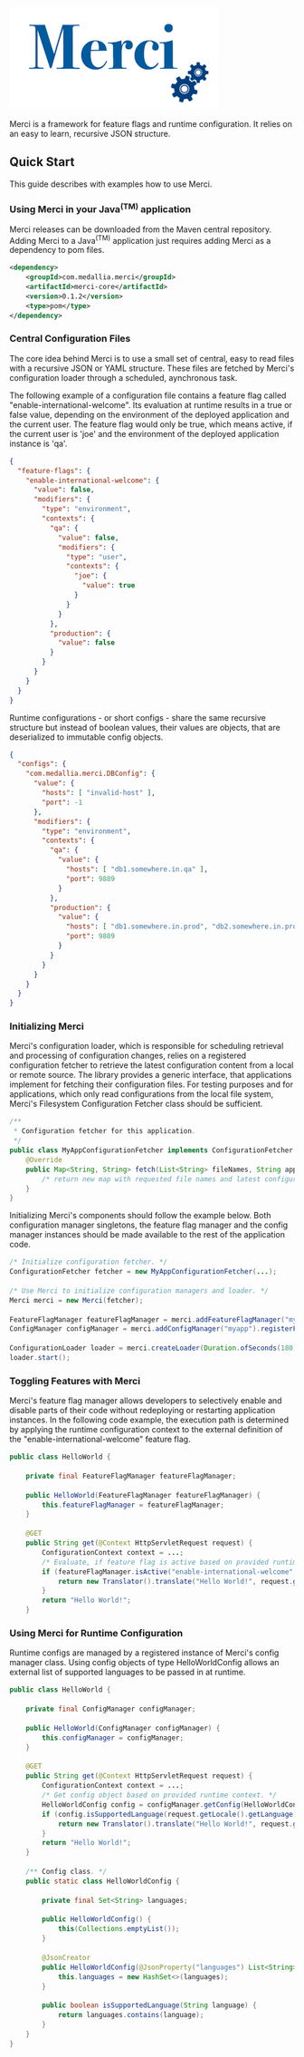 <!--
Copyright 2018 Medallia, Inc.

Licensed under the Apache License, Version 2.0 (the "License");
you may not use this file except in compliance with the License.
You may obtain a copy of the License at

    http://www.apache.org/licenses/LICENSE-2.0

Unless required by applicable law or agreed to in writing, software
distributed under the License is distributed on an "AS IS" BASIS,
WITHOUT WARRANTIES OR CONDITIONS OF ANY KIND, either express or implied.
See the License for the specific language governing permissions and
limitations under the License.
-->

<img src="merci-logo.png" height="180px" />

Merci is a framework for feature flags and runtime configuration. It relies on an easy to learn, recursive JSON structure.

## Quick Start

This guide describes with examples how to use Merci.

### Using Merci in your Java<sup>(TM)</sup> application

Merci releases can be downloaded from the Maven central repository. Adding Merci to a Java<sup>(TM)</sup> application just requires adding Merci as a dependency to pom files.

```xml
<dependency>
    <groupId>com.medallia.merci</groupId>
    <artifactId>merci-core</artifactId>
    <version>0.1.2</version>
    <type>pom</type>
</dependency>
```

### Central Configuration Files

The core idea behind Merci is to use a small set of central, easy to read files with a recursive JSON or YAML structure. These files are fetched by Merci's configuration loader through a scheduled, aynchronous task.

The following example of a configuration file contains a feature flag called "enable-international-welcome". Its evaluation at runtime results in a true or false value, depending on the environment of the deployed application and the current user. The feature flag would only be true, which means active, if the current user is 'joe' and the environment of the deployed application instance is 'qa'.

```JSON
{
  "feature-flags": {
    "enable-international-welcome": {
      "value": false,
      "modifiers": {
        "type": "environment",
        "contexts": {
          "qa": {
            "value": false,
            "modifiers": {
              "type": "user",
              "contexts": {
                "joe": {
                  "value": true
                }
              }
            }
          },
          "production": {
            "value": false
          }
        }
      }
    }
  }
}
```

Runtime configurations - or short configs - share the same recursive structure but instead of boolean values, their values are objects, that are deserialized to immutable config objects.

```JSON
{
  "configs": {
    "com.medallia.merci.DBConfig": {
      "value": {
        "hosts": [ "invalid-host" ],
        "port": -1
      },
      "modifiers": {
        "type": "environment",
        "contexts": {
          "qa": {
            "value": {
              "hosts": [ "db1.somewhere.in.qa" ],
              "port": 9889
            }
          },
          "production": {
            "value": {
              "hosts": [ "db1.somewhere.in.prod", "db2.somewhere.in.prod", "db3.somewhere.in.prod" ],
              "port": 9889
            }
          }
        }
      }
    }
  }
}
```

### Initializing Merci
 
Merci's configuration loader, which is responsible for scheduling retrieval and processing of configuration changes, relies on a registered configuration fetcher to retrieve the latest configuration content from a local or remote source. The library provides a generic interface, that applications implement for fetching their configuration files. For testing purposes and for applications, which only read configurations from the local file system, Merci's Filesystem Configuration Fetcher class should be sufficient.

```Java
/**
 * Configuration fetcher for this application.
 */
public class MyAppConfigurationFetcher implements ConfigurationFetcher {
    @Override
    public Map<String, String> fetch(List<String> fileNames, String application) throws IOException {
        /* return new map with requested file names and latest configuration content for the provided application name. */
    }
}
```

Initializing Merci's components should follow the example below. Both configuration manager singletons, the feature flag manager and the config manager instances should be made available to the rest of the application code.

```Java
/* Initialize configuration fetcher. */
ConfigurationFetcher fetcher = new MyAppConfigurationFetcher(...);

/* Use Merci to initialize configuration managers and loader. */
Merci merci = new Merci(fetcher);

FeatureFlagManager featureFlagManager = merci.addFeatureFlagManager("myapp").registerFile("/featureflags.json").build();
ConfigManager configManager = merci.addConfigManager("myapp").registerFile("/configs.json").build();

ConfigurationLoader loader = merci.createLoader(Duration.ofSeconds(180));
loader.start();
```

### Toggling Features with Merci

Merci's feature flag manager allows developers to selectively enable and disable parts of their code without redeploying or restarting application instances. In the following code example, the execution path is determined by applying the runtime configuration context to the external definition of the "enable-international-welcome" feature flag.

```Java
public class HelloWorld {

    private final FeatureFlagManager featureFlagManager;

    public HelloWorld(FeatureFlagManager featureFlagManager) {
        this.featureFlagManager = featureFlagManager;
    }

    @GET
    public String get(@Context HttpServletRequest request) {
        ConfigurationContext context = ...;
        /* Evaluate, if feature flag is active based on provided runtime context. */
        if (featureFlagManager.isActive("enable-international-welcome", context)) {
            return new Translator().translate("Hello World!", request.getLocale().getLanguage());
        }
        return "Hello World!";
    }
```

### Using Merci for Runtime Configuration

Runtime configs are managed by a registered instance of Merci's config manager class. Using config objects of type HelloWorldConfig allows an external list of supported languages to be passed in at runtime.

```Java
public class HelloWorld {

    private final ConfigManager configManager;

    public HelloWorld(ConfigManager configManager) {
        this.configManager = configManager;
    }

    @GET
    public String get(@Context HttpServletRequest request) {
        ConfigurationContext context = ...;
        /* Get config object based on provided runtime context. */
        HelloWorldConfig config = configManager.getConfig(HelloWorldConfig.class, context);
        if (config.isSupportedLanguage(request.getLocale().getLanguage())) {
            return new Translator().translate("Hello World!", request.getLocale().getLanguage());
        }
        return "Hello World!";
    }
    
    /** Config class. */
    public static class HelloWorldConfig {

        private final Set<String> languages;

        public HelloWorldConfig() {
            this(Collections.emptyList());
        }

        @JsonCreator
        public HelloWorldConfig(@JsonProperty("languages") List<String> languages) {
            this.languages = new HashSet<>(languages);
        }

        public boolean isSupportedLanguage(String language) {
            return languages.contains(language);
        }
    }
}
```
